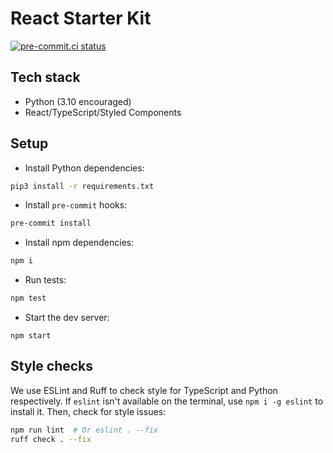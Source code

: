 # React Starter Kit

[![pre-commit.ci status](https://results.pre-commit.ci/badge/github/yrahul3910/fraud-detection/main.svg)](https://results.pre-commit.ci/latest/github/yrahul3910/fraud-detection/main)

## Tech stack

- Python (3.10 encouraged)
- React/TypeScript/Styled Components

## Setup

- Install Python dependencies:
```sh
pip3 install -r requirements.txt
```

- Install `pre-commit` hooks:
```sh
pre-commit install
```

- Install npm dependencies:
```sh
npm i
```

- Run tests:
```sh
npm test
```

- Start the dev server:
```
npm start
```

## Style checks

We use ESLint and Ruff to check style for TypeScript and Python respectively. If `eslint` isn't available on the terminal, use `npm i -g eslint` to install it. Then, check for style issues:

```sh
npm run lint  # Or eslint . --fix
ruff check . --fix
```
